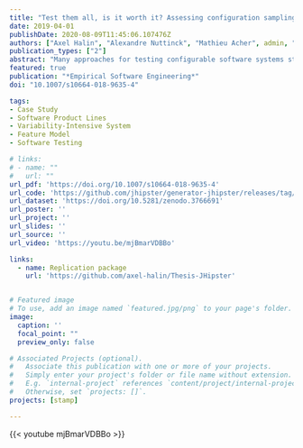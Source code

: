 ```yaml
---
title: "Test them all, is it worth it? Assessing configuration sampling on the JHipster Web development stack"
date: 2019-04-01
publishDate: 2020-08-09T11:45:06.107476Z
authors: ["Axel Halin", "Alexandre Nuttinck", "Mathieu Acher", admin, "Gilles Perrouin", "Benoit Baudry"]
publication_types: ["2"]
abstract: "Many approaches for testing configurable software systems start from the same assumption: it is impossible to test all configurations. This motivated the definition of variability-aware abstractions and sampling techniques to cope with large configuration spaces. Yet, there is no theoretical barrier that prevents the exhaustive testing of all configurations by simply enumerating them if the effort required to do so remains acceptable. Not only this: we believe there is a lot to be learned by systematically and exhaustively testing a configurable system. In this case study, we report on the first ever endeavour to test all possible configurations of the industry-strength, open source configurable software system JHipster, a popular code generator for web applications. We built a testing scaffold for the 26,000+ configurations of JHipster using a cluster of 80 machines during 4 nights for a total of 4,376 hours (182 days) CPU time. We find that 35.70% configurations fail and we identify the feature interactions that cause the errors. We show that sampling strategies (like dissimilarity and 2-wise): (1) are more effective to find faults than the 12 default configurations used in the JHipster continuous integration; (2) can be too costly and exceed the available testing budget. We cross this quantitative analysis with the qualitative assessment of JHipster’s lead developers."
featured: true
publication: "*Empirical Software Engineering*"
doi: "10.1007/s10664-018-9635-4"

tags:
- Case Study
- Software Product Lines
- Variability-Intensive System
- Feature Model
- Software Testing

# links:
# - name: ""
#   url: ""
url_pdf: 'https://doi.org/10.1007/s10664-018-9635-4'
url_code: 'https://github.com/jhipster/generator-jhipster/releases/tag/v3.6.1'
url_dataset: 'https://doi.org/10.5281/zenodo.3766691'
url_poster: ''
url_project: ''
url_slides: ''
url_source: ''
url_video: 'https://youtu.be/mjBmarVDBBo'

links:
  - name: Replication package
    url: 'https://github.com/axel-halin/Thesis-JHipster'


# Featured image
# To use, add an image named `featured.jpg/png` to your page's folder.
image:
  caption: ''
  focal_point: ""
  preview_only: false

# Associated Projects (optional).
#   Associate this publication with one or more of your projects.
#   Simply enter your project's folder or file name without extension.
#   E.g. `internal-project` references `content/project/internal-project/index.md`.
#   Otherwise, set `projects: []`.
projects: [stamp]

---
```


{{< youtube mjBmarVDBBo >}}
